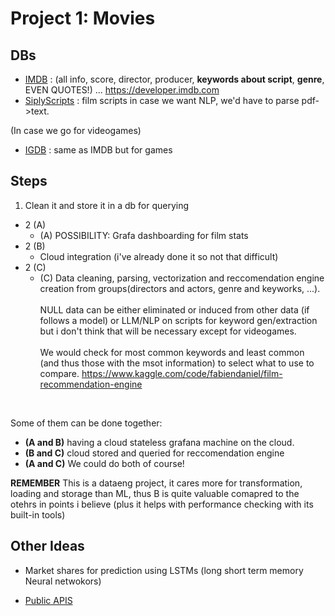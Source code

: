 # Project 1: Movies

## DBs
- [IMDB](https://www.imdb.com/title/tt4034228/?ref_=nv_sr_srsg_0_tt_5_nm_3_in_0_q_manchester) : (all info, score, director, producer, **keywords about script**, **genre**, EVEN QUOTES!) ... https://developer.imdb.com
- [SiplyScripts](https://www.simplyscripts.com/#80) : film scripts in case we want NLP, we'd have to parse pdf->text.

(In case we go for videogames)
- [IGDB](https://www.igdb.com) : same as IMDB but for games

## Steps

1. Clean it and store it in a db for querying
- 2 (A)
    - (A) POSSIBILITY: Grafa dashboarding for film stats
- 2 (B) 
    - Cloud integration (i've already done it so not that difficult)
- 2 (C)
    - (C) Data cleaning, parsing, vectorization and reccomendation engine creation from groups(directors and actors, genre and keyworks, ...). <br><br>NULL data can be either eliminated or induced from other data (if follows a model) or LLM/NLP on scripts for keyword gen/extraction but i don't think that will be necessary except for videogames. <br><br>
    We would check for most common keywords and least common (and thus those with the msot information) to select what to use to compare.
    https://www.kaggle.com/code/fabiendaniel/film-recommendation-engine


<br>

Some of them can be done together:
- **(A and B)** having a cloud stateless grafana machine on the cloud.
- **(B and C)**  cloud stored and queried for reccomendation engine
- **(A and C)**  We could do both of course!


**REMEMBER** This is a dataeng project, it cares more for transformation, loading and storage than ML, thus B is quite valuable comapred to the otehrs in points i believe (plus it helps with performance checking with its built-in tools)


## Other Ideas

- Market shares for prediction using LSTMs (long short term memory Neural netwokors)

- [Public APIS](https://github.com/public-apis/public-apis?tab=readme-ov-file)

